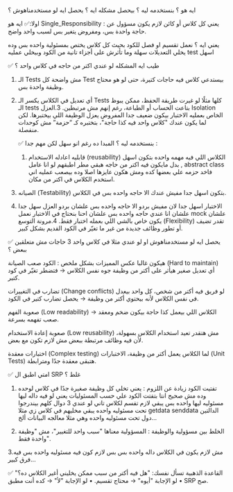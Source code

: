 ايه هو ؟ بنستخدمه ليه ؟ بيحصل مشكله ايه ؟ يحصل ايه لو مستخدمناهوش ؟

اولا:✅ ايه هو  Single_Responsibility : يعني كل كلاس أو كائن لازم يكون مسؤول عن حاجة واحدة بس، ومفروض يتغير بس لسبب واحد واضح.

يعني ايه ؟ نعمل تقسيم او فصل للكود بحيث كل كلاس  يختص بمسئولية واحده بس وده يخلي التعديلات سهلة وما تأثرش على أجزاء تانية من الكود وبيخلي عمليه test اسهل 



✅ طيب ايه المشكله لو عندي اكتر من حاجه في كلاس واحد ؟
  1.	الـ Tests مش واضحة
كل Test بيستدعي كلاس  فيه حاجات كتيرة، حتى لو هو محتاج وظيفة واحدة بس.
2.	أي تعديل في الكلاس يكسر الـ Tests كلها
مثلًا لو غيرت طريقة الحفظ، ممكن يبوظ الـ tests بتاعت الحساب أو الطباعة، رغم إنهم مش مرتبطين.
3.العزل Isolation الخاص بعمليه الاختبار بيكون ضعيف جدا المفروض يعزل الوظيفة اللي بيختبرها. لكن لما يكون عندك "كلاس واحد فيه كذا حاجة"، بتختبره كـ “حزمة” مش كوحدات منفصلة.



    ✅ بنستخدمه ليه ؟
  	المبدا ده رغم انو سهل لكن مهم جدا :
  	
  	1. قابليه اعادله الاستخدام (reusability) الكلاس اللي فيه مهمه واحده بتكون اسهل , بدل مايكون فيه اكتر من حاجه هبقي مطر اطبقهم لو انا عامل abstract class  فاخد حزمه علي بعضها كده ومش هكون عايزها اصلا وده بيصعب عمليه اني استخدم الكلاس في اكتر من مكان.
   2. الصيانه (Testability) بتكون اسهل جدا مفيش عندك الا حاجه واحده بس في الكلاس. 
   3. الاختبار اسهل جدا لان مفيش بردو الا حاجه واحده بس علشان بردو العزل سهل جدا علشان انا عندي حاجه واحده بس علشان  احنا بنحتاج في الاختبار نعمل mock علشان يكون خاص بالشي اللي بعمله اختبار فقط.
4.مرونة التوسع (Flexibility)
تقدر تضيف أو تطور وظائف جديدة من غير ما تغيّر في الكود القديم بشكل كبير.




✅ يحصل ايه لو مستخدمناهوش او لو عندي مثلا في كلاس واحد 3 حاجات مش متعلقين ببعض ؟ 

هيكون غالبا عكس المميزات بشكل ملخص :
الكود صعب الصيانة (Hard to maintain)
أي تعديل صغير هيأثر على أكتر من وظيفة جوه نفس الكلاس → فتضطر تغيّر في كود كتير.

تضارب في التغييرات (Change conflicts)
لو فريق فيه أكتر من شخص، كل واحد بيعدل في نفس الكلاس لأنه بيحتوي أكتر من وظيفة → يحصل تضارب كتير في الكود.

صعوبة الفهم (Low readability)
الكلاس اللي بيعمل كذا حاجة بيكون ضخم ومعقد → صعب تفهمه بسرعة.

صعوبة إعادة الاستخدام (Low reusability)
مش هتقدر تعيد استخدام الكلاس بسهولة، لأن فيه وظائف مرتبطة ببعض مش لازم تكون مع بعض.

اختبارات معقدة (Complex testing)
لما الكلاس يعمل أكتر من وظيفة، الاختبارات (Unit Tests) هتبقى معقدة جدًا ومترابطة.





✅ امتي اطبق ال SRP  غلط ؟


1.	تفتيت الكود زيادة عن اللزوم :
	يعني تخلي كل وظيفة صغيرة جدًا في كلاس لوحده وده مش صحيح انتا بتفتت الكود علي حسب المسئوليات يعني لو فيه داله ليها مسئوليه ليها واحده بس يبقي لازم تقسم لكلاس تاني لو عندي 3 دوال كلهم بيندرجوا تحت مسئوليه واحده يبقي مخليهم في كلاس زي مثلا getdata senddata الدالتين دول تحت مسئوليه واحده وهي مثلا معالجه البيانات ألخ...

2.	الخلط بين مسؤولية والوظيفة :
	المسؤولية معناها "سبب واحد للتغيير"، مش "وظيفة واحدة فقط".

 3.مش لازم يكون في الكلاس داله واحده بس بس لازم كون فيه مسئوليه واحده بس فيه فرق كبير...
  	

✅ القاعدة الذهبية
تسأل نفسك:
"هل فيه أكتر من سبب ممكن يخليني أغير الكلاس ده؟"
•	لو الإجابة "أيوه" → محتاج تقسيم.
•	لو الإجابة "لأ" → كده أنت مطبق SRP صح.




 




  	
